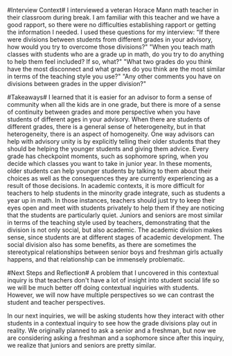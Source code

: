 #Interview Context#
I interviewed a veteran Horace Mann math teacher in their classroom during break. I am familiar with this teacher and we have a good rapport, so there were no difficulties establishing rapport or getting the information I needed. I used these questions for my interview: "If there were divisions between students from different grades in your advisory, how would you try to overcome those divisions?" "When you teach math classes with students who are a grade up in math, do you try to do anything to help them feel included? If so, what?" "What two grades do you think have the most disconnect and what grades do you think are the most similar in terms of the teaching style you use?" "Any other comments you have on divisions between grades in the upper division?"

#Takeaways#
I learned that it is easier for an advisor to form a sense of community when all the kids are in one grade, but there is more of a sense of continuity between grades and more perspective when you have students of different ages in your advisory. When there are students of different grades, there is a general sense of heterogeneity, but in that heterogeneity, there is an aspect of homogeneity. One way advisors can help with advisory unity is by explicitly telling their older students that they should be helping the younger students and giving them advice. Every grade has checkpoint moments, such as sophomore spring, when you decide which classes you want to take in junior year. In these moments, older students can help younger students by talking to them about their choices as well as the consequences they are currently experiencing as a result of those decisions. In academic contexts, it is more difficult for teachers to help students in the minority grade integrate, such as students a year up in math. In those instances, teachers should just try to keep their eyes open and meet with students privately to help them if they are noticing that the students are particularly quiet. Juniors and seniors are most similar in terms of the teaching style used by teachers, demonstrating that the division is not only social, but also academic. The academic division makes sense, since students are at different stages of academic development. The social division also has some benefits, as there are sometimes the stereotypical relationships between senior boys and freshman girls actually happens, and that relationship can be immensely problematic.

#Next Steps and Reflection#
A problem that I uncovered in this contextual inquiry is that teachers don't have a lot of insight into student social life so we will be much better off doing contextual inquiries with students. However, we will now have multiple perspectives so we can contrast the student and teacher perspectives.

In our next inquiries, we will be asking students how they interact with other students in a contextual inquiry to see how the grade divisions play out in reality. We originally planned to ask a senior and a freshman, but now we are considering asking a freshman and a sophomore since after this inquiry, we realize that juniors and seniors are pretty similar.
